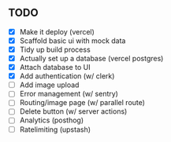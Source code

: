 ## TODO

- [x] Make it deploy (vercel)
- [x] Scaffold basic ui with mock data
- [x] Tidy up build process
- [x] Actually set up a database (vercel postgres)
- [x] Attach database to UI
- [x] Add authentication (w/ clerk)
- [ ] Add image upload
- [ ] Error management (w/ sentry)
- [ ] Routing/image page (w/ parallel route)
- [ ] Delete button (w/ server actions)
- [ ] Analytics (posthog)
- [ ] Ratelimiting (upstash)
